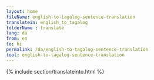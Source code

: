 ```yaml
---
layout: home
fileName: english-to-tagalog-sentence-translation
translatein: english_to_tagalog
folderName : translate
lang: da
from: en
to: hi
permalink: /da/english-to-tagalog-sentence-translation
tool: english-to-tagalog-sentence-translation
---
```

{% include section/translateinto.html %}